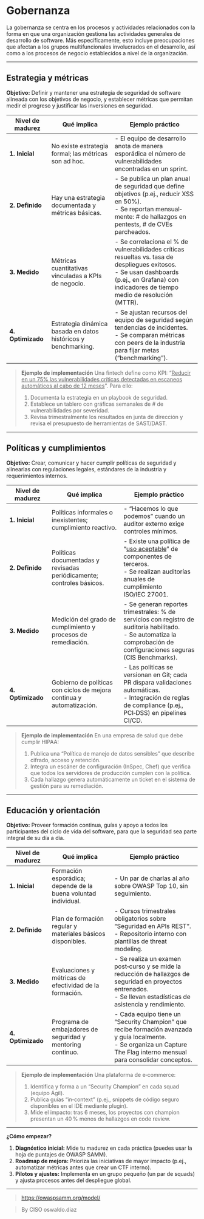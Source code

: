 # Gobernanza

La gobernanza se centra en los procesos y actividades relacionados con la forma en que una organización gestiona las actividades generales de desarrollo de software. Más específicamente, esto incluye preocupaciones que afectan a los grupos multifuncionales involucrados en el desarrollo, así como a los procesos de negocio establecidos a nivel de la organización.

---

## Estrategia y métricas

**Objetivo:**
Definir y mantener una estrategia de seguridad de software alineada con los objetivos de negocio, y establecer métricas que permitan medir el progreso y justificar las inversiones en seguridad.

| Nivel de madurez  | Qué implica                                                    | Ejemplo práctico                                                                                                                                                                                  |
| ----------------- | -------------------------------------------------------------- | ------------------------------------------------------------------------------------------------------------------------------------------------------------------------------------------------- |
| **1. Inicial**    | No existe estrategia formal; las métricas son ad hoc.          | - El equipo de desarrollo anota de manera esporádica el número de vulnerabilidades encontradas en un sprint.                                                                                      |
| **2. Definido**   | Hay una estrategia documentada y métricas básicas.             | - Se publica un plan anual de seguridad que define objetivos (p.ej., reducir XSS en 50%).<br>- Se reportan mensual­mente: # de hallazgos en pentests, # de CVEs parcheados.                       |
| **3. Medido**     | Métricas cuantitativas vinculadas a KPIs de negocio.           | - Se correlaciona el % de vulnerabilidades críticas resueltas vs. tasa de despliegues exitosos.<br>- Se usan dashboards (p.ej., en Grafana) con indicadores de tiempo medio de resolución (MTTR). |
| **4. Optimizado** | Estrategia dinámica basada en datos históricos y benchmarking. | - Se ajustan recursos del equipo de seguridad según tendencias de incidentes.<br>- Se comparan métricas con peers de la industria para fijar metas (“benchmarking”).                              |

> **Ejemplo de implementación**
> Una fintech define como KPI: “<u>Reducir en un 75% las vulnerabilidades críticas detectadas en escaneos automáticos al cabo de 12 meses</u>”. Para ello:
>
> 1. Documenta la estrategia en un playbook de seguridad.
> 2. Establece un tablero con gráficas semanales de # de vulnerabilidades por severidad.
> 3. Revisa trimestralmente los resultados en junta de dirección y revisa el presupuesto de herramientas de SAST/DAST.

---

## Políticas y cumplimientos

**Objetivo:**
Crear, comunicar y hacer cumplir políticas de seguridad y alinearlas con regulaciones legales, estándares de la industria y requerimientos internos.

| Nivel de madurez  | Qué implica                                                           | Ejemplo práctico                                                                                                                                                         |
| ----------------- | --------------------------------------------------------------------- | ------------------------------------------------------------------------------------------------------------------------------------------------------------------------ |
| **1. Inicial**    | Políticas informales o inexistentes; cumplimiento reactivo.           | - “Hacemos lo que podemos” cuando un auditor externo exige controles mínimos.                                                                                            |
| **2. Definido**   | Políticas documentadas y revisadas periódicamente; controles básicos. | - Existe una política de “<u>uso aceptable</u>” de componentes de terceros.<br>- Se realizan auditorías anuales de cumplimiento ISO/IEC 27001.                           |
| **3. Medido**     | Medición del grado de cumplimiento y procesos de remediación.         | - Se generan reportes trimestrales: % de servicios con registro de auditoría habilitado.<br>- Se automatiza la comprobación de configuraciones seguras (CIS Benchmarks). |
| **4. Optimizado** | Gobierno de políticas con ciclos de mejora continua y automatización. | - Las políticas se versionan en Git; cada PR dispara validaciones automáticas.<br>- Integración de reglas de compliance (p.ej., PCI‑DSS) en pipelines CI/CD.             |

> **Ejemplo de implementación**
> En una empresa de salud que debe cumplir HIPAA:
>
> 1. Publica una “Política de manejo de datos sensibles” que describe cifrado, acceso y retención.
> 2. Integra un escáner de configuración (InSpec, Chef) que verifica que todos los servidores de producción cumplen con la política.
> 3. Cada hallazgo genera automáticamente un ticket en el sistema de gestión para su remediación.

---

## Educación y orientación

**Objetivo:**
Proveer formación continua, guías y apoyo a todos los participantes del ciclo de vida del software, para que la seguridad sea parte integral de su día a día.

| Nivel de madurez  | Qué implica                                                    | Ejemplo práctico                                                                                                                                                            |
| ----------------- | -------------------------------------------------------------- | --------------------------------------------------------------------------------------------------------------------------------------------------------------------------- |
| **1. Inicial**    | Formación esporádica; depende de la buena voluntad individual. | - Un par de charlas al año sobre OWASP Top 10, sin seguimiento.                                                                                                             |
| **2. Definido**   | Plan de formación regular y materiales básicos disponibles.    | - Cursos trimestrales obligatorios sobre “Seguridad en APIs REST”.<br>- Repositorio interno con plantillas de threat modeling.                                              |
| **3. Medido**     | Evaluaciones y métricas de efectividad de la formación.        | - Se realiza un examen post‑curso y se mide la reducción de hallazgos de seguridad en proyectos entrenados.<br>- Se llevan estadísticas de asistencia y rendimiento.        |
| **4. Optimizado** | Programa de embajadores de seguridad y mentoring continuo.     | - Cada equipo tiene un “Security Champion” que recibe formación avanzada y guía localmente.<br>- Se organiza un Capture The Flag interno mensual para consolidar conceptos. |

> **Ejemplo de implementación**
> Una plataforma de e‑commerce:
>
> 1. Identifica y forma a un “Security Champion” en cada squad (equipo Ágil).
> 2. Publica guías “in‑context” (p.ej., snippets de código seguro disponibles en el IDE mediante plugin).
> 3. Mide el impacto: tras 6 meses, los proyectos con champion presentan un 40 % menos de hallazgos en code review.

---

**¿Cómo empezar?**

1. **Diagnóstico inicial:** Mide tu madurez en cada práctica (puedes usar la hoja de puntajes de OWASP SAMM).
2. **Roadmap de mejora:** Prioriza las iniciativas de mayor impacto (p.ej., automatizar métricas antes que crear un CTF interno).
3. **Pilotos y ajustes:** Implementa en un grupo pequeño (un par de squads) y ajusta procesos antes del despliegue global.

________________
> https://owaspsamm.org/model/

> By CISO oswaldo.diaz

